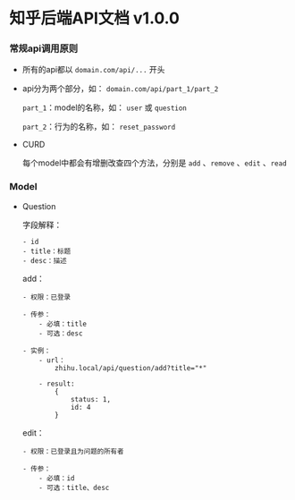 # 知乎后端API文档 v1.0.0

### 常规api调用原则

+	所有的api都以 `domain.com/api/...` 开头

+	api分为两个部分，如： `domain.com/api/part_1/part_2`

	`part_1`：model的名称，如： `user` 或 `question`

	`part_2`：行为的名称，如： `reset_password`

+	CURD
	
	每个model中都会有增删改查四个方法，分别是 `add` 、`remove` 、`edit` 、`read`

### Model

+	Question
	
	字段解释：
	
		- id
		- title：标题
		- desc：描述

	add：

		- 权限：已登录
		
		- 传参：
			- 必填：title
			- 可选：desc
			
		- 实例：
			- url：
				zhihu.local/api/question/add?title="*"

			- result:
				{
					status: 1,
					id: 4
				}
	
	edit：
		
		- 权限：已登录且为问题的所有者
		
		- 传参：
			- 必填：id
			- 可选：title、desc